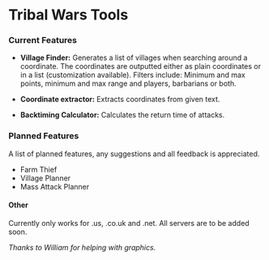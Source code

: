 # Tribal Wars Tools

### Current Features

- **Village Finder:** Generates a list of villages when searching around a coordinate. The coordinates are outputted either as plain coordinates or in a list (customization available). Filters include: Minimum and max points, minimum and max range and players, barbarians or both.

- **Coordinate extractor:** Extracts coordinates from given text.

- **Backtiming Calculator:** Calculates the return time of attacks.


### Planned Features
A list of planned features, any suggestions and all feedback is appreciated.

- Farm Thief
- Village Planner
- Mass Attack Planner



#### Other
Currently only works for .us, .co.uk and .net. All servers are to be added soon.

*Thanks to William for helping with graphics.*
